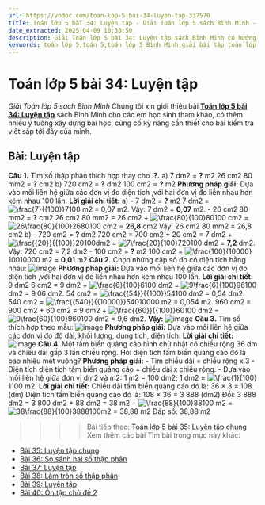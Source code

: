 ```yaml
---
url: https://vndoc.com/toan-lop-5-bai-34-luyen-tap-337570
title: Toán lớp 5 bài 34: Luyện tập - Giải Toán lớp 5 sách Bình Minh - VnDoc.com
date_extracted: 2025-04-09 10:30:50
description: Giải Toán lớp 5 bài 34: Luyện tập sách Bình Minh có hướng dẫn giải chi tiết các câu hỏi trong SGK Toán lớp 5 Bình Minh.
keywords: toán lớp 5,toán 5,toán lớp 5 Bình Minh,giải bài tập toán lớp 5 Bình Minh,giải toán lớp 5 Bình Minh,toán lớp 5 sách Bình Minh,toán 5 Bình Minh,giải sách toán lớp 5 Bình Minh,Toán lớp 5 Bài 34 Luyện tập,giải toán 5 bài 34
---
```


# Toán lớp 5 bài 34: Luyện tập
 _Giải Toán lớp 5 sách Bình Minh_
Chúng tôi xin giới thiệu bài [**Toán lớp 5 bài 34: Luyện tập**](<https://vndoc.com/toan-lop-5-bai-34-luyen-tap-337570>) sách Bình Minh cho các em học sinh tham khảo, có thêm nhiều ý tưởng xây dựng bài học, củng cố kỹ năng cần thiết cho bài kiểm tra viết sắp tới đây của mình.
## Bài: Luyện tập
**Câu 1.** Tìm số thập phân thích hợp thay cho **.?.**
a\)
7 dm2 = **?** m2
26 cm2 80 mm2 = **?** cm2
b\)
720 cm2 = **?** dm2
100 cm2 = **?** m2
**Phương pháp giải:**
Dựa vào mối liên hệ giữa các đơn vị đo diện tích ,với hai đơn vị đo liền nhau hơn kém nhau 100 lần.
**Lời giải chi tiết:**
a\)
\- 7 dm2 = **?** m2
7 dm2 = ![\\frac{7}{{100}}](https://i.vdoc.vn/data/image/blank.png)7100 m2 = 0,07 m2.
Vậy: 7 dm2 = **0,07** m2.
\- 26 cm2 80 mm2 = **?** cm2
26 cm2 80 mm2 = 26 cm2 \+ ![\\frac{80}{100}](https://i.vdoc.vn/data/image/blank.png)80100 cm2 = ![26\\frac{80}{100}](https://i.vdoc.vn/data/image/blank.png)2680100 cm2 = **26,8** cm2
Vậy: 26 cm2 80 mm2 = 26,8 cm2
b\)
\- 720 cm2 = **?** dm2
720 cm2 = 700 cm2 \+ 20 cm2 = 7 dm2 \+ ![\\frac{{20}}{{100}}](https://i.vdoc.vn/data/image/blank.png)20100dm2 = ![7\\frac{20}{100}](https://i.vdoc.vn/data/image/blank.png)720100 dm2 = **7,2** dm2.
Vậy: 720 cm2 = 7,2 dm2
\- 100 cm2 = **?** m2
100 cm2 = ![\\frac{100}{10000}](https://i.vdoc.vn/data/image/blank.png)10010000 m2 = **0,01** m2
**Câu 2.** Chọn những cặp số đo có diện tích bằng nhau:
![image](https://i.vdoc.vn/data/image/2025/03/03/2024-05-27-163645.png)
**Phương pháp giải:**
Dựa vào mối liên hệ giữa các đơn vị đo diện tích ,với hai đơn vị đo liền nhau hơn kém nhau 100 lần.
**Lời giải chi tiết:**
9 dm2 6 cm2 = 9 dm2 \+ ![\\frac{6}{100}](https://i.vdoc.vn/data/image/blank.png)6100 dm2 = ![9\\frac{6}{100}](https://i.vdoc.vn/data/image/blank.png)96100 dm2 = 9,06 dm2.
54 cm2 = ![\\frac{{54}}{{100}}](https://i.vdoc.vn/data/image/blank.png)54100 dm2 = 0,54 dm2.
540 cm2 = ![\\frac{{540}}{{10000}}](https://i.vdoc.vn/data/image/blank.png)54010000 m2 = 0,054 m2.
960 cm2 = 900 cm2 \+ 60 cm2 = 9 dm2 \+ ![\\frac{{60}}{{100}}](https://i.vdoc.vn/data/image/blank.png)60100 dm2 = ![9\\frac{60}{100}](https://i.vdoc.vn/data/image/blank.png)960100 dm2 = 9,6 dm2.
**Vậy:**
![image](https://i.vdoc.vn/data/image/2025/03/03/2024-05-27-163715.png)
**Câu 3.** Tìm số thích hợp theo mẫu:
![image](https://i.vdoc.vn/data/image/2025/03/03/2024-05-27-163752.png)
**Phương pháp giải:**
Dựa vào mối liên hệ giữa các đơn vị đo độ dài, khối lượng, dung tích, diện tích.
**Lời giải chi tiết:**
![image](https://i.vdoc.vn/data/image/2025/03/03/2024-05-27-163831.png)
**Câu 4.** Một tấm biển quảng cáo hình chữ nhật có chiều rộng 36 dm và chiều dài gấp 3 lần chiều rộng. Hỏi diện tích tấm biển quảng cáo đó là bao nhiêu mét vuông?
**Phương pháp giải:**
\- Tìm chiều dài = chiều rộng x 3
\- Diện tích diện tích tấm biển quảng cáo = chiều dài x chiều rộng.
\- Dựa vào mối liên hệ giữa đơn vị dm2 và m2: 1 m2 = 100 dm2; 1 dm2 = ![\\frac{1}{100}](https://i.vdoc.vn/data/image/blank.png)1100 m2.
**Lời giải chi tiết:**
Chiều dài tấm biển quảng cáo đó là:
36 × 3 = 108 \(dm\)
Diện tích tấm biển quảng cáo đó là:
108 × 36 = 3 888 \(dm2\)
Đổi: 3 888 dm2 = 3 800 dm2 \+ 88 dm2 = 38 m2 \+ ![\\frac{88}{100}](https://i.vdoc.vn/data/image/blank.png)88100 m2 = ![38\\frac{88}{100}](https://i.vdoc.vn/data/image/blank.png)3888100m2 = 38,88 m2
Đáp số: 38,88 m2
>>>> Bài tiếp theo: [Toán lớp 5 bài 35: Luyện tập chung](<https://vndoc.com/toan-lop-5-bai-35-luyen-tap-chung-337571>)
Xem thêm các bài Tìm bài trong mục này khác:
  * [Bài 35: Luyện tập chung](</toan-lop-5-bai-35-luyen-tap-chung-337571>)
  * [Bài 36: So sánh hai số thập phân](</toan-lop-5-bai-36-so-sanh-hai-so-thap-phan-337572>)
  * [Bài 37: Luyện tập](</toan-lop-5-bai-37-luyen-tap-337575>)
  * [Bài 38: Làm tròn số thập phân](</toan-lop-5-bai-38-lam-tron-so-thap-phan-337576>)
  * [Bài 39: Luyện tập](</toan-lop-5-bai-39-luyen-tap-337577>)
  * [Bài 40: Ôn tập chủ đề 2](</toan-lop-5-bai-40-on-tap-chu-de-2-337578>)

